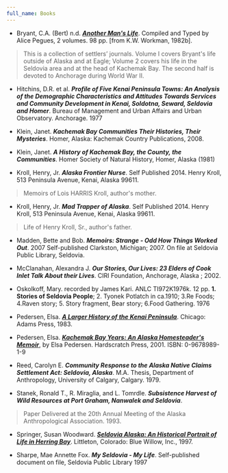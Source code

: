```yaml
---
full_name: Books
---
```

+ Bryant, C.A. (Bert) n.d. [**_Another Man's Life_**](http://www.worldcat.org/oclc/23128124). Compiled and Typed by Alice Pegues, 2 volumes. 98 pp. [from K.W. Workman, 1982b].
>This is a collection of settlers’ journals. Volume I covers Bryant's life outside of Alaska and at Eagle; Volume 2 covers his life in the Seldovia area and at the head of Kachemak Bay. The second half is devoted to Anchorage during World War II.

+ Hitchins, D.R. et al. **_Profile of Five Kenai Peninsula Towns: An Analysis of the Demographic Characteristics and Attitudes Towards Services and Community Development in Kenai, Soldotna, Seward, Seldovia and Homer_**. Bureau of Management and Urban Affairs and Urban Observatory. Anchorage. 1977

+ Klein, Janet.  **_Kachemak Bay Communities Their Histories, Their Mysteries_**. Homer, Alaska: Kachemak Country Publications, 2008.

+ Klein, Janet. **_A History of Kachemak Bay, the County, the Communities_**. Homer Society of Natural History, Homer, Alaska (1981)

+ Kroll, Henry, Jr.  **_Alaska Frontier Nurse_**. Self Published 2014.  Henry Kroll, 513 Peninsula Avenue, Kenai, Alaska   99611.
>Memoirs of Lois HARRIS Kroll, author's mother. 

+ Kroll, Henry, Jr.  **_Mad Trapper of Alaska_**. Self Published 2014.  Henry Kroll, 513 Peninsula Avenue, Kenai, Alaska   99611.
>Life of Henry Kroll, Sr., author's father.

+ Madden, Bette and Bob. **_Memoirs: Strange - Odd How Things Worked Out_**. 2007 Self-published Clarkston, Michigan; 2007. On file at Seldovia Public Library, Seldovia.

+ McClanahan, Alexandra J. **_Our Stories, Our Lives: 23 Elders of Cook Inlet Talk About their Lives_**. CIRI Foundation, Anchorage, Alaska ; 2002.

+ Oskolkoff, Mary. recorded by James Kari. ANLC TI972K1976k. 12 pp. **1. Stories of Seldovia People**;  2. Tyonek Potlatch in ca.1910; 3.Re Foods; 4.Raven story; 5. Story fragment, Bear story; 6.Food Gathering. 1976

+ Pedersen, Elsa. [**_A Larger History of the Kenai Peninsula_**](http://www.worldcat.org/oclc/923543252).  Chicago: Adams Press, 1983.

+ Pedersen, Elsa. [**_Kachemak Bay Years: An Alaska Homesteader's Memoir_**](http://www.worldcat.org/oclc/48950161), by Elsa Pedersen. Hardscratch Press, 2001. ISBN: 0-9678989-1-9

+ Reed, Carolyn E. **_Community Response to the Alaska Native Claims Settlement Act: Seldovia, Alaska_**. M.A. Thesis, Department of Anthropology, University of Calgary, Calgary. 1979.

+ Stanek, Ronald T., R. Miraglia, and L. Tomrdle. **_Subsistence Harvest of Wild Resources at Port Graham, Nanwalek and Seldovia_**.
>Paper Delivered at the 20th Annual Meeting of the Alaska Anthropological Association. 1993.

+ <a id="seldovia-alaska-by-susan-springer" /> Springer, Susan Woodward. [**_Seldovia Alaska: An Historical Portrait of Life in Herring Bay_**](https://www.worldcat.org/search?q=9781889796031). Littleton, Colorado: Blue Willow, Inc., 1997.

+ Sharpe, Mae Annette Fox. **_My Seldovia - My Life_**. Self-published document on file, Seldovia Public Library 1997
